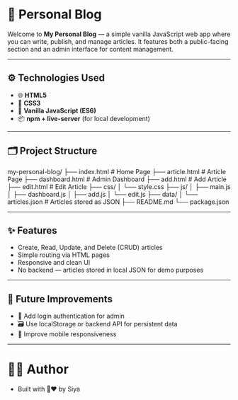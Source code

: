 # 📝 Personal Blog

Welcome to **My Personal Blog** — a simple vanilla JavaScript web app where you can write, publish, and manage articles. It features both a public-facing section and an admin interface for content management.

---

## ⚙️ Technologies Used

- 🌐 **HTML5**
- 🎨 **CSS3**
- 🧠 **Vanilla JavaScript (ES6)**
- 📦 **npm + live-server** (for local development)

---

## 🗂️ Project Structure

my-personal-blog/
├── index.html            # Home Page
├── article.html          # Article Page
├── dashboard.html        # Admin Dashboard
├── add.html              # Add Article
├── edit.html             # Edit Article
├── css/
│   └── style.css
├── js/
│   ├── main.js
│   ├── dashboard.js
│   ├── add.js
│   └── edit.js
├── data/
│   └── articles.json     # Articles stored as JSON
├── README.md
└── package.json

---

## ✨ Features
- Create, Read, Update, and Delete (CRUD) articles
- Simple routing via HTML pages
- Responsive and clean UI
- No backend — articles stored in local JSON for demo purposes

---

## 📌 Future Improvements
- 🔐 Add login authentication for admin
- 🗃️ Use localStorage or backend API for persistent data
- 📱  Improve mobile responsiveness

---

# 🧑‍💻 Author
- Built with 🤖❤️ by Siya